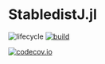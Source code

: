 # StabledistJ.jl

<!-- Tidyverse lifecycle badges, see https://www.tidyverse.org/lifecycle/ Uncomment or delete as needed. -->
![lifecycle](https://img.shields.io/badge/lifecycle-experimental-orange.svg)<!--
![lifecycle](https://img.shields.io/badge/lifecycle-maturing-blue.svg)
![lifecycle](https://img.shields.io/badge/lifecycle-stable-green.svg)
![lifecycle](https://img.shields.io/badge/lifecycle-retired-orange.svg)
![lifecycle](https://img.shields.io/badge/lifecycle-archived-red.svg)
![lifecycle](https://img.shields.io/badge/lifecycle-dormant-blue.svg) -->
[![build](https://github.com/jdadavid/StabledistJ.jl/workflows/CI/badge.svg)](https://github.com/jdadavid/StabledistJ.jl/actions?query=workflow%3ACI)
<!-- travis-ci.com badge, uncomment or delete as needed, depending on whether you are using that service. -->
<!-- [![Build Status](https://travis-ci.com/jdadavid/StabledistJ.jl.svg?branch=master)](https://travis-ci.com/jdadavid/StabledistJ.jl) -->
<!-- Coverage badge on codecov.io, which is used by default. -->
[![codecov.io](http://codecov.io/github/jdadavid/StabledistJ.jl/coverage.svg?branch=master)](http://codecov.io/github/jdadavid/StabledistJ.jl?branch=master)
<!-- Documentation -- uncomment or delete as needed -->
<!--
[![Documentation](https://img.shields.io/badge/docs-stable-blue.svg)](https://jdadavid.github.io/StabledistJ.jl/stable)
[![Documentation](https://img.shields.io/badge/docs-master-blue.svg)](https://jdadavid.github.io/StabledistJ.jl/dev)
-->
<!-- Aqua badge, see test/runtests.jl -->
<!-- [![Aqua QA](https://raw.githubusercontent.com/JuliaTesting/Aqua.jl/master/badge.svg)](https://github.com/JuliaTesting/Aqua.jl) -->
